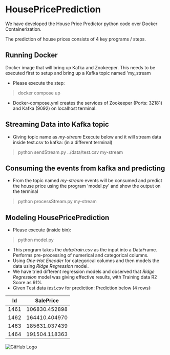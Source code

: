 # HousePricePrediction

We have developed the House Price Predictor python code over Docker Containerization. 

The prediction of house prices consists of 4 key programs / steps.
 ## Running Docker
 Docker image that will bring up Kafka and Zookeeper. This needs to be executed first to setup and bring up a Kafka topic named 'my_stream
 * Please execute the step: 
 > docker compose up
 * Docker-compose.yml creates the services of Zookeeper (Ports: 32181) and Kafka (9092) on localhost terminal.
 
 ## Streaming Data into Kafka topic
 * Giving topic name as _my-stream_ Execute below and it will stream data inside test.csv to kafka: (in a different terminal)
 > python sendStream.py ../data/test.csv my-stream
 
## Consuming the events from kafka and predicting
* From the topic named _my-stream_ events will be consumed and predict the house price using the program 'model.py' and show the output on the terminal
> python processStream.py my-stream

 
 ## Modeling HousePricePrediction
 * Please execute (inside bin):
 > python model.py
 * This program takes the _data/train.csv_ as the input into a DataFrame. Performs pre-processing of numerical and categorical columns.
 * Using _One-Hot Encoder_ for categorical columns and then models the data using _Ridge Regression_ model.
 * We have tried different regression models and observed that _Ridge Regression_ model was giving effective results, with Training data R2 Score as 91%
 * Given Test data _test.csv_ for prediction:
 Prediction below (4 rows):
 
|       Id   |   SalePrice|
|----------|----------|
|     1461  |106830.452898|
|     1462  |164410.404970|
|     1463  |185631.037439|
|     1464  |191504.118363|

![GitHub Logo](https://user-images.githubusercontent.com/86909723/132939913-dc6794ac-33f3-419d-95ed-9c56d12da23c.png)

